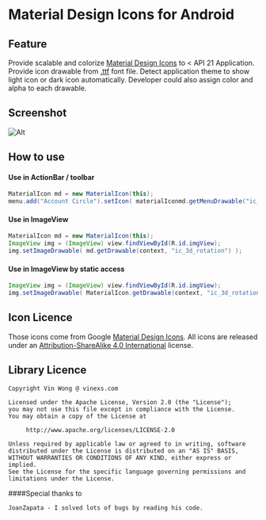 # Material Design Icons for Android

## Feature
Provide scalable and colorize [Material Design Icons](https://github.com/google/material-design-icons) to < API 21 Application.
Provide icon drawable from [.ttf](https://github.com/vin89423/material-design-icons-for-android/tree/master/library/res/raw) font file.
Detect application theme to show light icon or dark icon automatically.
Developer could also assign color and alpha to each drawable. 
	
## Screenshot

![Alt](https://raw.githubusercontent.com/vin89423/material-design-icons-for-android/master/sample.gif)

## How to use

#### Use in ActionBar / toolbar
```java
MaterialIcon md = new MaterialIcon(this);
menu.add("Account Circle").setIcon( materialIconmd.getMenuDrawable("ic_account_circle") );

```
#### Use in ImageView
```java
MaterialIcon md = new MaterialIcon(this);
ImageView img = (ImageView) view.findViewById(R.id.imgView);
img.setImageDrawable( md.getDrawable(context, "ic_3d_rotation") );
```

#### Use in ImageView by static access
```java
ImageView img = (ImageView) view.findViewById(R.id.imgView);
img.setImageDrawable( MaterialIcon.getDrawable(context, "ic_3d_rotation") );
```

## Icon Licence

Those icons come from Google [Material Design Icons](https://github.com/google/material-design-icons). All icons are released under an [Attribution-ShareAlike 4.0 International](http://creativecommons.org/licenses/by-sa/4.0/) license.

## Library Licence

```
Copyright Vin Wong @ vinexs.com

Licensed under the Apache License, Version 2.0 (the "License");
you may not use this file except in compliance with the License.
You may obtain a copy of the License at

     http://www.apache.org/licenses/LICENSE-2.0

Unless required by applicable law or agreed to in writing, software
distributed under the License is distributed on an "AS IS" BASIS,
WITHOUT WARRANTIES OR CONDITIONS OF ANY KIND, either express or implied.
See the License for the specific language governing permissions and
limitations under the License.

```

####Special thanks to
```
JoanZapata - I solved lots of bugs by reading his code.
```

